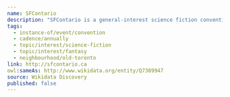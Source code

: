 ```yaml
---
name: SFContario
description: "SFContario is a general-interest science fiction convention held annually in Toronto, Ontario, Canada. Sponsored by the Science Fiction and Fantasy Society of Upper Canada, the convention has been bringing together fans of science fiction and fantasy since 2010."
tags:
  - instance-of/event/convention
  - cadence/annually
  - topic/interest/science-fiction
  - topic/interest/fantasy
  - neighbourhood/old-toronto
link: http://sfcontario.ca
owl:sameAs: http://www.wikidata.org/entity/Q7389947
source: Wikidata Discovery
published: false
---
```


<!-- deprecated -->
